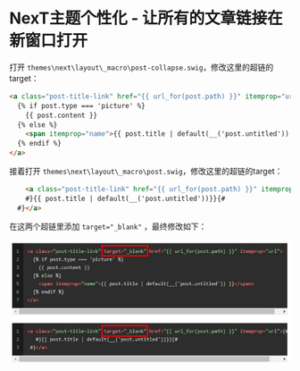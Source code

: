 # NexT主题个性化 - 让所有的文章链接在新窗口打开

打开 `themes\next\layout\_macro\post-collapse.swig`，修改这里的超链的target：

```html
<a class="post-title-link" href="{{ url_for(post.path) }}" itemprop="url">
  {% if post.type === 'picture' %}
    {{ post.content }}
  {% else %}
    <span itemprop="name">{{ post.title | default(__('post.untitled')) }}</span>
  {% endif %}
</a>
```
<!--more-->

接着打开 `themes\next\layout\_macro\post.swig`，修改这里的超链的target：

```html
	<a class="post-title-link" href="{{ url_for(post.path) }}" itemprop="url">{#
    #}{{ post.title | default(__('post.untitled'))}}{#
  #}</a>
```

在这两个超链里添加 `target="_blank"` ，最终修改如下：

![target_blank.jpg](/images/posts/next/target_blank.jpg)
